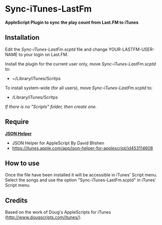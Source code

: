 Sync-iTunes-LastFm
===================
**AppleScript Plugin to sync the play count from Last.FM to iTunes**


Installation
------------

Edit the _Sync-iTunes-LastFm.scptd_ file and change YOUR-LASTFM-USER-NAME to your login on Last.FM.

Install the plugin for the current user only, move _Sync-iTunes-LastFm.scptd_ to:

*  ~/Library/iTunes/Scritps

To install system-wide (for all users), move _Sync-iTunes-LastFm.scptd_ to:

*  /Library/iTunes/Scritps

*If there is no "Scripts" folder, then create one.*


Require
-------

[__JSON Helper__](http://www.mousedown.net/mouseware/JSONHelper.html)
*  JSON Helper for AppleScript By David Blishen
*  https://itunes.apple.com/app/json-helper-for-applescript/id453114608


How to use
----------

Once the file have been installed it will be accessible in iTunes' Script menu. Select the songs and use the option "Sync-iTunes-LastFm.scptd" in iTunes' Script menu.


Credits
-------

Based on the work of Doug's AppleScripts for iTunes (http://www.dougscripts.com/itunes/).